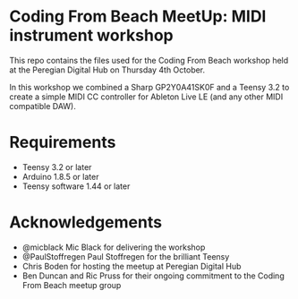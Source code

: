# Coding From Beach MeetUp: MIDI instrument workshop

This repo contains the files used for the Coding From Beach workshop held at the Peregian Digital Hub on Thursday 4th October.

In this workshop we combined a Sharp GP2Y0A41SK0F and a Teensy 3.2 to create a simple MIDI CC controller for Ableton Live LE (and any other MIDI compatible DAW).

# Requirements

- Teensy 3.2 or later
- Arduino 1.8.5 or later
- Teensy software 1.44 or later

# Acknowledgements

- @micblack Mic Black for delivering the workshop
- @PaulStoffregen Paul Stoffregen for the brilliant Teensy
- Chris Boden for hosting the meetup at Peregian Digital Hub
- Ben Duncan and Ric Pruss for their ongoing commitment to the Coding From Beach meetup group